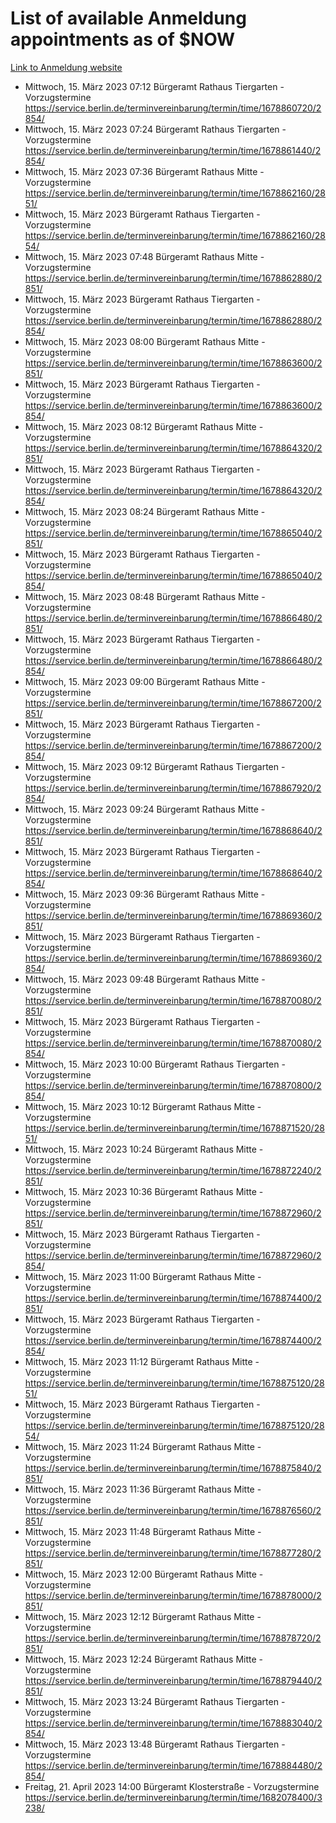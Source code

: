 # List of available Anmeldung appointments as of $NOW
[Link to Anmeldung website](https://service.berlin.de/terminvereinbarung/termin/tag.php?termin=1&anliegen[]=120686&dienstleisterlist=122210,122217,327316,122219,327312,122227,327314,122231,327346,122243,327348,122254,122252,329742,122260,329745,122262,329748,122271,327278,122273,327274,122277,327276,330436,122280,327294,122282,327290,122284,327292,122291,327270,122285,327266,122286,327264,122296,327268,150230,329760,122297,327286,122294,327284,122312,329763,122314,329775,122304,327330,122311,327334,122309,327332,317869,122281,327352,122279,329772,122283,122276,327324,122274,327326,122267,329766,122246,327318,122251,327320,122257,327322,122208,327298,122226,327300&herkunft=http%3A%2F%2Fservice.berlin.de%2Fdienstleistung%2F120686%2F)
- Mittwoch, 15. März 2023 07:12 Bürgeramt Rathaus Tiergarten - Vorzugstermine https://service.berlin.de/terminvereinbarung/termin/time/1678860720/2854/
- Mittwoch, 15. März 2023 07:24 Bürgeramt Rathaus Tiergarten - Vorzugstermine https://service.berlin.de/terminvereinbarung/termin/time/1678861440/2854/
- Mittwoch, 15. März 2023 07:36 Bürgeramt Rathaus Mitte - Vorzugstermine https://service.berlin.de/terminvereinbarung/termin/time/1678862160/2851/
- Mittwoch, 15. März 2023  Bürgeramt Rathaus Tiergarten - Vorzugstermine https://service.berlin.de/terminvereinbarung/termin/time/1678862160/2854/
- Mittwoch, 15. März 2023 07:48 Bürgeramt Rathaus Mitte - Vorzugstermine https://service.berlin.de/terminvereinbarung/termin/time/1678862880/2851/
- Mittwoch, 15. März 2023  Bürgeramt Rathaus Tiergarten - Vorzugstermine https://service.berlin.de/terminvereinbarung/termin/time/1678862880/2854/
- Mittwoch, 15. März 2023 08:00 Bürgeramt Rathaus Mitte - Vorzugstermine https://service.berlin.de/terminvereinbarung/termin/time/1678863600/2851/
- Mittwoch, 15. März 2023  Bürgeramt Rathaus Tiergarten - Vorzugstermine https://service.berlin.de/terminvereinbarung/termin/time/1678863600/2854/
- Mittwoch, 15. März 2023 08:12 Bürgeramt Rathaus Mitte - Vorzugstermine https://service.berlin.de/terminvereinbarung/termin/time/1678864320/2851/
- Mittwoch, 15. März 2023  Bürgeramt Rathaus Tiergarten - Vorzugstermine https://service.berlin.de/terminvereinbarung/termin/time/1678864320/2854/
- Mittwoch, 15. März 2023 08:24 Bürgeramt Rathaus Mitte - Vorzugstermine https://service.berlin.de/terminvereinbarung/termin/time/1678865040/2851/
- Mittwoch, 15. März 2023  Bürgeramt Rathaus Tiergarten - Vorzugstermine https://service.berlin.de/terminvereinbarung/termin/time/1678865040/2854/
- Mittwoch, 15. März 2023 08:48 Bürgeramt Rathaus Mitte - Vorzugstermine https://service.berlin.de/terminvereinbarung/termin/time/1678866480/2851/
- Mittwoch, 15. März 2023  Bürgeramt Rathaus Tiergarten - Vorzugstermine https://service.berlin.de/terminvereinbarung/termin/time/1678866480/2854/
- Mittwoch, 15. März 2023 09:00 Bürgeramt Rathaus Mitte - Vorzugstermine https://service.berlin.de/terminvereinbarung/termin/time/1678867200/2851/
- Mittwoch, 15. März 2023  Bürgeramt Rathaus Tiergarten - Vorzugstermine https://service.berlin.de/terminvereinbarung/termin/time/1678867200/2854/
- Mittwoch, 15. März 2023 09:12 Bürgeramt Rathaus Tiergarten - Vorzugstermine https://service.berlin.de/terminvereinbarung/termin/time/1678867920/2854/
- Mittwoch, 15. März 2023 09:24 Bürgeramt Rathaus Mitte - Vorzugstermine https://service.berlin.de/terminvereinbarung/termin/time/1678868640/2851/
- Mittwoch, 15. März 2023  Bürgeramt Rathaus Tiergarten - Vorzugstermine https://service.berlin.de/terminvereinbarung/termin/time/1678868640/2854/
- Mittwoch, 15. März 2023 09:36 Bürgeramt Rathaus Mitte - Vorzugstermine https://service.berlin.de/terminvereinbarung/termin/time/1678869360/2851/
- Mittwoch, 15. März 2023  Bürgeramt Rathaus Tiergarten - Vorzugstermine https://service.berlin.de/terminvereinbarung/termin/time/1678869360/2854/
- Mittwoch, 15. März 2023 09:48 Bürgeramt Rathaus Mitte - Vorzugstermine https://service.berlin.de/terminvereinbarung/termin/time/1678870080/2851/
- Mittwoch, 15. März 2023  Bürgeramt Rathaus Tiergarten - Vorzugstermine https://service.berlin.de/terminvereinbarung/termin/time/1678870080/2854/
- Mittwoch, 15. März 2023 10:00 Bürgeramt Rathaus Tiergarten - Vorzugstermine https://service.berlin.de/terminvereinbarung/termin/time/1678870800/2854/
- Mittwoch, 15. März 2023 10:12 Bürgeramt Rathaus Mitte - Vorzugstermine https://service.berlin.de/terminvereinbarung/termin/time/1678871520/2851/
- Mittwoch, 15. März 2023 10:24 Bürgeramt Rathaus Mitte - Vorzugstermine https://service.berlin.de/terminvereinbarung/termin/time/1678872240/2851/
- Mittwoch, 15. März 2023 10:36 Bürgeramt Rathaus Mitte - Vorzugstermine https://service.berlin.de/terminvereinbarung/termin/time/1678872960/2851/
- Mittwoch, 15. März 2023  Bürgeramt Rathaus Tiergarten - Vorzugstermine https://service.berlin.de/terminvereinbarung/termin/time/1678872960/2854/
- Mittwoch, 15. März 2023 11:00 Bürgeramt Rathaus Mitte - Vorzugstermine https://service.berlin.de/terminvereinbarung/termin/time/1678874400/2851/
- Mittwoch, 15. März 2023  Bürgeramt Rathaus Tiergarten - Vorzugstermine https://service.berlin.de/terminvereinbarung/termin/time/1678874400/2854/
- Mittwoch, 15. März 2023 11:12 Bürgeramt Rathaus Mitte - Vorzugstermine https://service.berlin.de/terminvereinbarung/termin/time/1678875120/2851/
- Mittwoch, 15. März 2023  Bürgeramt Rathaus Tiergarten - Vorzugstermine https://service.berlin.de/terminvereinbarung/termin/time/1678875120/2854/
- Mittwoch, 15. März 2023 11:24 Bürgeramt Rathaus Mitte - Vorzugstermine https://service.berlin.de/terminvereinbarung/termin/time/1678875840/2851/
- Mittwoch, 15. März 2023 11:36 Bürgeramt Rathaus Mitte - Vorzugstermine https://service.berlin.de/terminvereinbarung/termin/time/1678876560/2851/
- Mittwoch, 15. März 2023 11:48 Bürgeramt Rathaus Mitte - Vorzugstermine https://service.berlin.de/terminvereinbarung/termin/time/1678877280/2851/
- Mittwoch, 15. März 2023 12:00 Bürgeramt Rathaus Mitte - Vorzugstermine https://service.berlin.de/terminvereinbarung/termin/time/1678878000/2851/
- Mittwoch, 15. März 2023 12:12 Bürgeramt Rathaus Mitte - Vorzugstermine https://service.berlin.de/terminvereinbarung/termin/time/1678878720/2851/
- Mittwoch, 15. März 2023 12:24 Bürgeramt Rathaus Mitte - Vorzugstermine https://service.berlin.de/terminvereinbarung/termin/time/1678879440/2851/
- Mittwoch, 15. März 2023 13:24 Bürgeramt Rathaus Tiergarten - Vorzugstermine https://service.berlin.de/terminvereinbarung/termin/time/1678883040/2854/
- Mittwoch, 15. März 2023 13:48 Bürgeramt Rathaus Tiergarten - Vorzugstermine https://service.berlin.de/terminvereinbarung/termin/time/1678884480/2854/
- Freitag, 21. April 2023 14:00 Bürgeramt Klosterstraße - Vorzugstermine https://service.berlin.de/terminvereinbarung/termin/time/1682078400/3238/
